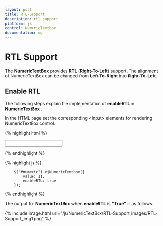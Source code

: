```yaml
---
layout: post
title: RTL-Support
description: rtl support
platform: js
control: NumericTextbox
documentation: ug
---
```


# RTL Support

The **NumericTextBox** provides **RTL** (**Right-To-Left**) support. The alignment of NumericTextBox can be changed from **Left-To-Right** into **Right-To-Left**.

## Enable RTL

The following steps explain the implementation of **enableRTL** in **NumericTextBox** .

In the HTML page set the corresponding &lt;input&gt; elements for rendering NumericTextBox control.

{% highlight html %}

<input id="numeric" type="text" />
	
{% endhighlight %}

{% highlight js %}


	    $("#numeric").ejNumericTextbox({
            value: 11,
            enableRTL: true
        });        


{% endhighlight %}


The output for **NumericTextBox** when **enableRTL** is **“True”** is as follows. 

{% include image.html url="/js/NumericTextBox/RTL-Support_images/RTL-Support_img1.png" %}


